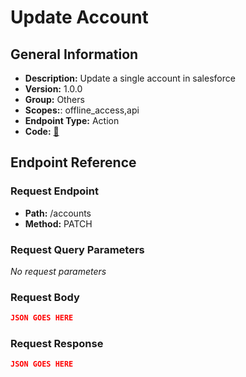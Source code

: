 # Update Account

## General Information

- **Description:** Update a single account in salesforce
- **Version:** 1.0.0
- **Group:** Others
- **Scopes:**: offline_access,api
- **Endpoint Type:** Action
- **Code:** [🔗](https://github.com/NangoHQ/integration-templates/tree/main/integrations/salesforce-sandbox/actions/update-account.ts)

## Endpoint Reference

### Request Endpoint

- **Path:** /accounts
- **Method:** PATCH

### Request Query Parameters

_No request parameters_

### Request Body

```json
JSON GOES HERE
```

### Request Response

```json
JSON GOES HERE
```
